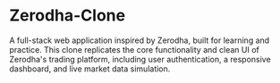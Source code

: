 # Zerodha-Clone
A full-stack web application inspired by Zerodha, built for learning and practice. This clone replicates the core functionality and clean UI of Zerodha's trading platform, including user authentication, a responsive dashboard, and live market data simulation.
